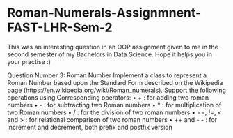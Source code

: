 # Roman-Numerals-Assignmnent-FAST-LHR-Sem-2
This was an interesting question in an OOP assignment given to me in the second semester of my Bachelors in Data Science. Hope it helps you in your practise :)

Question Number 3: Roman Number
Implement a class to represent a Roman Number based upon the Standard Form described on
the Wikipedia page (https://en.wikipedia.org/wiki/Roman_numerals).
Support the following operations using Corresponding operators:
• + : for adding two roman numbers
• - : for subtracting two Roman numbers
• * : for multiplication of two Roman numbers
• / : for the division of two roman numbers
• ==, !=, &lt; and &gt; : for relational comparison of two roman numbers
• ++ and - - : for increment and decrement, both prefix and postfix version
